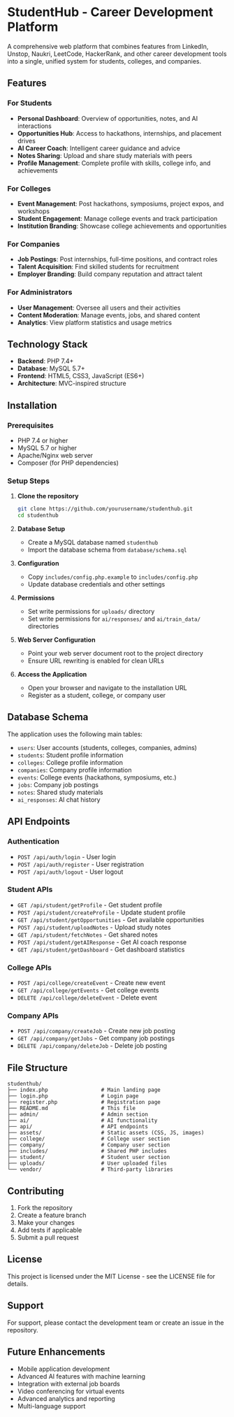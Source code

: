 # StudentHub - Career Development Platform

A comprehensive web platform that combines features from LinkedIn, Unstop, Naukri, LeetCode, HackerRank, and other career development tools into a single, unified system for students, colleges, and companies.

## Features

### For Students
- **Personal Dashboard**: Overview of opportunities, notes, and AI interactions
- **Opportunities Hub**: Access to hackathons, internships, and placement drives
- **AI Career Coach**: Intelligent career guidance and advice
- **Notes Sharing**: Upload and share study materials with peers
- **Profile Management**: Complete profile with skills, college info, and achievements

### For Colleges
- **Event Management**: Post hackathons, symposiums, project expos, and workshops
- **Student Engagement**: Manage college events and track participation
- **Institution Branding**: Showcase college achievements and opportunities

### For Companies
- **Job Postings**: Post internships, full-time positions, and contract roles
- **Talent Acquisition**: Find skilled students for recruitment
- **Employer Branding**: Build company reputation and attract talent

### For Administrators
- **User Management**: Oversee all users and their activities
- **Content Moderation**: Manage events, jobs, and shared content
- **Analytics**: View platform statistics and usage metrics

## Technology Stack

- **Backend**: PHP 7.4+
- **Database**: MySQL 5.7+
- **Frontend**: HTML5, CSS3, JavaScript (ES6+)
- **Architecture**: MVC-inspired structure

## Installation

### Prerequisites
- PHP 7.4 or higher
- MySQL 5.7 or higher
- Apache/Nginx web server
- Composer (for PHP dependencies)

### Setup Steps

1. **Clone the repository**
   ```bash
   git clone https://github.com/yourusername/studenthub.git
   cd studenthub
   ```

2. **Database Setup**
   - Create a MySQL database named `studenthub`
   - Import the database schema from `database/schema.sql`

3. **Configuration**
   - Copy `includes/config.php.example` to `includes/config.php`
   - Update database credentials and other settings

4. **Permissions**
   - Set write permissions for `uploads/` directory
   - Set write permissions for `ai/responses/` and `ai/train_data/` directories

5. **Web Server Configuration**
   - Point your web server document root to the project directory
   - Ensure URL rewriting is enabled for clean URLs

6. **Access the Application**
   - Open your browser and navigate to the installation URL
   - Register as a student, college, or company user

## Database Schema

The application uses the following main tables:

- `users`: User accounts (students, colleges, companies, admins)
- `students`: Student profile information
- `colleges`: College profile information
- `companies`: Company profile information
- `events`: College events (hackathons, symposiums, etc.)
- `jobs`: Company job postings
- `notes`: Shared study materials
- `ai_responses`: AI chat history

## API Endpoints

### Authentication
- `POST /api/auth/login` - User login
- `POST /api/auth/register` - User registration
- `POST /api/auth/logout` - User logout

### Student APIs
- `GET /api/student/getProfile` - Get student profile
- `POST /api/student/createProfile` - Update student profile
- `GET /api/student/getOpportunities` - Get available opportunities
- `POST /api/student/uploadNotes` - Upload study notes
- `GET /api/student/fetchNotes` - Get shared notes
- `POST /api/student/getAIResponse` - Get AI coach response
- `GET /api/student/getDashboard` - Get dashboard statistics

### College APIs
- `POST /api/college/createEvent` - Create new event
- `GET /api/college/getEvents` - Get college events
- `DELETE /api/college/deleteEvent` - Delete event

### Company APIs
- `POST /api/company/createJob` - Create new job posting
- `GET /api/company/getJobs` - Get company job postings
- `DELETE /api/company/deleteJob` - Delete job posting

## File Structure

```
studenthub/
├── index.php                 # Main landing page
├── login.php                 # Login page
├── register.php              # Registration page
├── README.md                 # This file
├── admin/                    # Admin section
├── ai/                       # AI functionality
├── api/                      # API endpoints
├── assets/                   # Static assets (CSS, JS, images)
├── college/                  # College user section
├── company/                  # Company user section
├── includes/                 # Shared PHP includes
├── student/                  # Student user section
├── uploads/                  # User uploaded files
└── vendor/                   # Third-party libraries
```

## Contributing

1. Fork the repository
2. Create a feature branch
3. Make your changes
4. Add tests if applicable
5. Submit a pull request

## License

This project is licensed under the MIT License - see the LICENSE file for details.

## Support

For support, please contact the development team or create an issue in the repository.

## Future Enhancements

- Mobile application development
- Advanced AI features with machine learning
- Integration with external job boards
- Video conferencing for virtual events
- Advanced analytics and reporting
- Multi-language support
